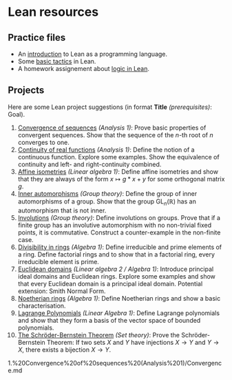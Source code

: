 # Lean resources

## Practice files

- An [introduction](07_intro_to_Lean.md) to Lean as a programming language.
- Some [basic tactics](08_basic_tactics.md) in Lean.
- A homework assignement about [logic in Lean](Assignment/LeanAssignment.md).

## Projects

Here are some Lean project suggestions (in format **Title** *(prerequisites)*: Goal).

1. [Convergence of sequences](Projects/01.%20Convergence%20of%20sequences%20(Analysis%201)/Convergence.md) *(Analysis 1)*: Prove basic properties of convergent sequences. Show that the sequence of the $n$-th root of $n$ converges to one.
1. [Continuity of real functions][cont] *(Analysis 1)*: Define the notion of a continuous function. Explore some examples. Show the equivalence of continuity and left- and right-continuity combined.
1. [Affine isometries][isom] *(Linear algebra 1)*: Define affine isometries and show that they are always of the form $x \mapsto g*x + y$ for some orthogonal matrix $g$.
1. [Inner automorphisms][inner] *(Group theory)*: Define the group of inner automorphisms of a group. Show that the group $\mathrm{GL}_n(ℝ)$ has an automorphism that is not inner.
1. [Involutions][inv] *(Group theory)*: Define involutions on groups. Prove that if a finite group has an involutive automorphism with no non-trivial fixed points, it is commutative. Construct a counter-example in the non-finite case.
1. [Divisibility in rings][div] *(Algebra 1)*: Define irreducible and prime elements of a ring. Define factorial rings and to show that in a factorial ring, every irreducible element is prime.
1. [Euclidean domains][Euc] *(Linear algebra 2 / Algebra 1)*:  Introduce principal ideal domains and Euclidean rings. Explore some examples and show that every Euclidean domain is a principal ideal domain. Potential extension: Smith Normal Form.
1. [Noetherian rings][Noeth] *(Algebra 1)*: Define Noetherian rings and show a basic characterisation.
1. [Lagrange Polynomials][Lag] *(Linear Algebra 1)*: Define Lagrange polynomials and show that they form a basis of the vector space of bounded polynomials.
1. [The Schröder-Bernstein Theorem][SB] *(Set theory)*: Prove the Schröder-Bernstein Theorem: If two sets $X$ and $Y$ have injections $X \rightarrow Y$ and $Y \rightarrow X$, there exists a bijection $X \rightarrow Y$.

[conv]: Projects/01.%20Convergence%20of%20sequences%20(Analysis%201)/Convergence.md
[cont]: Projects/02.%20Continuity%20of%20real%20functions%20%20(Analysis%201)/Continuity.md
[isom]: Projects/03.%20Affine%20isometries%20(Linear%20algebra%201)/AffineIsometries.md
[inner]: Projects/04.%20Inner%20automorphisms%20(group%20theory)/InnerAutomorphisms.md
[inv]: Projects/05.%20Involutions%20(group%20theory)/Involutions.md
[div]: Projects/06.%20Divisibility%20in%20rings%20(algebra%201)/Divisibility.md
[Euc]: Projects/07.%20Euclidean%20domains%20(Linear%20algebra%202,%20Algebra%201)/Euclidean.md
[Noeth]: Projects/08.%20Noetherian%20rings%20(Algebra%201)/Noetherian.md
[Lag]: Projects/09.%20Lagrange%20polynomials%20(Linear%20Algebra%201)/Lagrange.md
[SB]: Projects/10.%20Schroeder-Bernstein%20theorem%20(Set%20theory)/SchroederBernstein.md

1.%20Convergence%20of%20sequences%20(Analysis%201)/Convergence.md